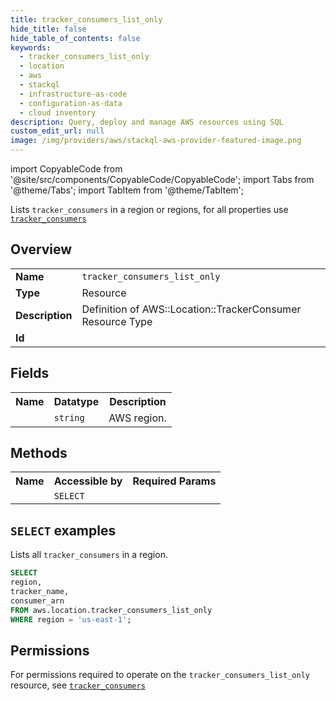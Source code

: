 ```yaml
---
title: tracker_consumers_list_only
hide_title: false
hide_table_of_contents: false
keywords:
  - tracker_consumers_list_only
  - location
  - aws
  - stackql
  - infrastructure-as-code
  - configuration-as-data
  - cloud inventory
description: Query, deploy and manage AWS resources using SQL
custom_edit_url: null
image: /img/providers/aws/stackql-aws-provider-featured-image.png
---
```


import CopyableCode from '@site/src/components/CopyableCode/CopyableCode';
import Tabs from '@theme/Tabs';
import TabItem from '@theme/TabItem';

Lists <code>tracker_consumers</code> in a region or regions, for all properties use <a href="/providers/aws/serviceName/tracker_consumers/"><code>tracker_consumers</code></a>

## Overview
<table><tbody>
<tr><td><b>Name</b></td><td><code>tracker_consumers_list_only</code></td></tr>
<tr><td><b>Type</b></td><td>Resource</td></tr>
<tr><td><b>Description</b></td><td>Definition of AWS::Location::TrackerConsumer Resource Type</td></tr>
<tr><td><b>Id</b></td><td><CopyableCode code="aws.location.tracker_consumers_list_only" /></td></tr>
</tbody></table>

## Fields
<table><tbody><tr><th>Name</th><th>Datatype</th><th>Description</th></tr><tr><td><CopyableCode code="region" /></td><td><code>string</code></td><td>AWS region.</td></tr>
</tbody></table>

## Methods

<table><tbody>
  <tr>
    <th>Name</th>
    <th>Accessible by</th>
    <th>Required Params</th>
  </tr>
  <tr>
    <td><CopyableCode code="list_resources" /></td>
    <td><code>SELECT</code></td>
    <td><CopyableCode code="region" /></td>
  </tr>
</tbody></table>

## `SELECT` examples
Lists all <code>tracker_consumers</code> in a region.
```sql
SELECT
region,
tracker_name,
consumer_arn
FROM aws.location.tracker_consumers_list_only
WHERE region = 'us-east-1';
```


## Permissions

For permissions required to operate on the <code>tracker_consumers_list_only</code> resource, see <a href="/providers/aws/location/tracker_consumers/#permissions"><code>tracker_consumers</code></a>

